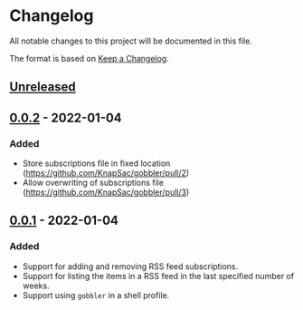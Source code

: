 # Changelog
All notable changes to this project will be documented in this file.

The format is based on [Keep a Changelog](https://keepachangelog.com/en/1.0.0/).

## [Unreleased]

## [0.0.2] - 2022-01-04
### Added
- Store subscriptions file in fixed location (https://github.com/KnapSac/gobbler/pull/2)
- Allow overwriting of subscriptions file (https://github.com/KnapSac/gobbler/pull/3)

## [0.0.1] - 2022-01-04
### Added
- Support for adding and removing RSS feed subscriptions.
- Support for listing the items in a RSS feed in the last specified number of weeks.
- Support using `gobbler` in a shell profile.

[Unreleased]: https://github.com/KnapSac/gobbler/compare/v0.0.2...HEAD
[0.0.2]: https://github.com/KnapSac/gobbler/compare/v0.0.1...v0.0.2
[0.0.1]: https://github.com/KnapSac/gobbler/releases/tag/v0.0.1
